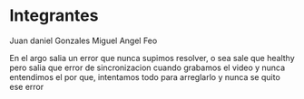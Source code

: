 # Integrantes
Juan daniel Gonzales
Miguel Angel Feo

En el argo salia un error que nunca supimos resolver, o sea sale que healthy pero salia que error de sincronizacion cuando grabamos el video y nunca entendimos el por que, intentamos todo para arreglarlo y nunca se quito ese error
